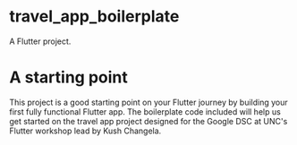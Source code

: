 # travel_app_boilerplate

A Flutter project.

# A starting point
This project is a good starting point on your Flutter journey by building your first fully functional Flutter app. The boilerplate code included will help us get started on the travel app project designed for the Google DSC at UNC's Flutter workshop lead by Kush Changela.